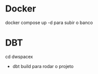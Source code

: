 # Docker
docker compose up -d para subir o banco

# DBT
cd dwspacex

* dbt build para rodar o projeto